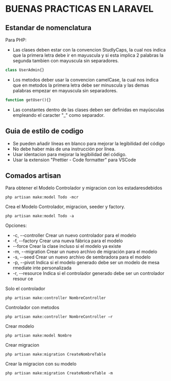 # BUENAS PRACTICAS EN LARAVEL

## Estandar de nomenclatura

Para PHP:

-   Las clases deben estar con la convencion StudlyCaps, la cual nos indica que la primera letra debe ir en mayuscula y si esta implica 2 palabras la segunda tambien con mayuscula sin separadores.

```php
class UserAdmin{}
```

-   Los metodos deber usar la convencion camelCase, la cual nos indica que en metodos la primera letra debe ser minuscula y las demas palabras empezar en mayuscula sin separadores.

```php
function getUser(){}
```

-   Las constantes dentro de las clases deben ser definidas en mayúsculas empleando el caracter "\_" como separador.

## Guia de estilo de codigo

-   Se pueden añadir líneas en blanco para mejorar la legibilidad del código
-   No debe haber más de una instrucción por línea.
-   Usar identacion para mejorar la legibilidad del código.
-   Usar la extension "Prettier - Code formatter" para VSCode

## Comados artisan

Para obtener el Modelo Controlador y migracion con los estadaresdebidos

```
php artisan make:model Todo -mcr
```

Crea el Modelo Controlador, migracion, seeder y factory.

```
php artisan make:model Todo -a
```

Opciones:

-   -c, --controller Crear un nuevo controlador para el modelo
-   -f, --factory Crear una nueva fábrica para el modelo
-   --force Crear la clase incluso si el modelo ya existe
-   -m, --migration Crear un nuevo archivo de migración para el modelo
-   -s, --seed Crear un nuevo archivo de sembradora para el modelo
-   -p, --pivot Indica si el modelo generado debe ser un modelo de mesa rmediate inte personalizada
-   -r, --resource Indica si el controlador generado debe ser un controlador resour ce

Solo el controlador

```
php artisan make:controller NombreController
```

Controlador con metodos

```
php artisan make:controller NombreController –r
```

Crear modelo

```
php artisan make:model Nombre
```

Crear migracion

```
php artisan make:migration CreateNombreTable
```

Crear la migracion con su modelo

```
php artisan make:migration CreateNombreTable -m
```
